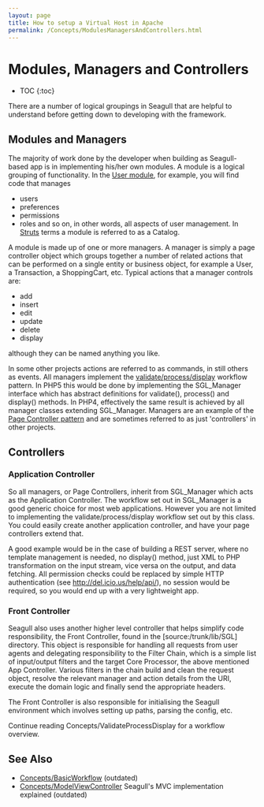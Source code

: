 ```yaml
---
layout: page
title: How to setup a Virtual Host in Apache
permalink: /Concepts/ModulesManagersAndControllers.html
---
```


<!-- Name: Concepts/ModulesManagersAndControllers -->
<!-- Version: 8 -->
<!-- Last-Modified: 2006/04/15 14:58:00 -->
<!-- Author: demian -->
# Modules, Managers and Controllers
* TOC
{:toc}

There are a number of logical groupings in Seagull that are helpful to understand before getting down to developing with the framework.

## Modules and Managers
The majority of work done by the developer when building as Seagull-based app is in implementing his/her own modules.  A module is a logical grouping of functionality.  In the [User module][1], for example, you will find code that manages
  * users
  * preferences
  * permissions
  * roles
and so on, in other words, all aspects of user management.  In [Struts][2] terms a module is referred to as a Catalog.

A module is made up of one or more managers.  A manager is simply a page controller object which groups together a number of related actions that can be performed on a single entity or business object, for example a User, a Transaction, a ShoppingCart, etc.  Typical actions that a manager controls are:
  * add
  * insert
  * edit
  * update
  * delete
  * display

although they can be named anything you like.  

In some other projects actions are referred to as commands, in still others as events.  All managers implement the [validate/process/display][3] workflow pattern.  In PHP5 this would be done by implementing the SGL\_Manager interface which has abstract definitions for validate(), process() and display() methods.  In PHP4, effectively the same result is achieved by all manager classes extending SGL\_Manager.  Managers are an example of the [Page Controller pattern][4] and are sometimes referred to as just 'controllers' in other projects.

## Controllers
### Application Controller
So all managers, or Page Controllers, inherit from SGL\_Manager which acts as the Application Controller.  The workflow set out in SGL\_Manager is a good generic choice for most web applications.  However you are not limited to implementing the validate/process/display workflow set out by this class.  You could easily create another application controller, and have your page controllers extend that.  

A good example would be in the case of building a REST server, where no template management is needed, no display() method, just XML to PHP transformation on the input stream, vice versa on the output, and data fetching.  All permission checks could be replaced by simple HTTP authentication (see http://del.icio.us/help/api/), no session would be required, so you would end up with a very lightweight app.

### Front Controller
Seagull also uses another higher level controller that helps simplify code responsibility, the Front Controller, found in the [source:/trunk/lib/SGL] directory.  This object is responsible for handling all requests from user agents and delegating responsibility to the Filter Chain, which is a simple list of input/output filters and the target Core Processor, the above mentioned App Controller.  Various filters in the chain build and clean the request object, resolve the relevant manager and action details from the URI, execute the domain logic and finally send the appropriate headers.

The Front Controller is also responsible for initialising the Seagull environment which involves setting up paths, parsing the config, etc.

Continue reading Concepts/ValidateProcessDisplay for a workflow overview.

## See Also
 * [Concepts/BasicWorkflow][5] (outdated)
 * [Concepts/ModelViewController][6] Seagull's MVC implementation explained (outdated)

[1]:	/Modules/User.html
[2]:	http://struts.apache.org/
[3]:	/Concepts/ValidateProcessDisplay.html
[4]:	http://www.martinfowler.com/eaaCatalog/pageController.html
[5]:	/Concepts/BasicWorkflow.html
[6]:	/Concepts/ModelViewController.html
